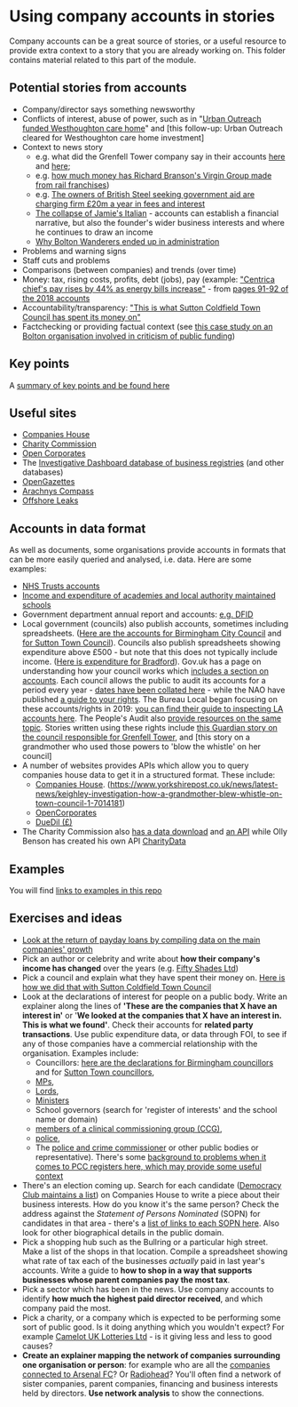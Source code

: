 # Using company accounts in stories

Company accounts can be a great source of stories, or a useful resource to provide extra context to a story that you are already working on. This folder contains material related to this part of the module.

## Potential stories from accounts

* Company/director says something newsworthy
* Conflicts of interest, abuse of power, such as in "[Urban Outreach funded Westhoughton care home](https://www.theboltonnews.co.uk/news/17707979.bolton-urban-outreach-funded-westhoughton-woodlands-care-home/)" and [this follow-up: Urban Outreach cleared for Westhoughton care home investment]
* Context to news story 
  * e.g. what did the Grenfell Tower company say in their accounts [here](https://www.theguardian.com/business/2018/mar/08/rydon-profit-rises-grenfell-tower-contractor) and [here](https://www.insidehousing.co.uk/news/news/rydon-makes-no-grenfell-provision-in-accounts-60648); 
  * e.g. [how much money has Richard Branson's Virgin Group made from rail franchises](https://www.theguardian.com/business/2019/apr/11/richard-branson-earned-300m-virgin-rail-franchises))
  * e.g. [The owners of British Steel seeking government aid are charging firm £20m a year in fees and interest](https://www.theguardian.com/business/2019/may/15/british-steels-owners-charging-company-20m-a-year-in-fees-and-interest)
  * [The collapse of Jamie's Italian](https://www.theguardian.com/food/2019/may/21/jamies-italian-struggled-for-relevance-as-people-changed-their-habits) - accounts can establish a financial narrative, but also the founder's wider business interests and where he continues to draw an income
  * [Why Bolton Wanderers ended up in administration](https://nickigoeconsultancy.co.uk/blogs/f/bolton-wanderers-in-administration)
* Problems and warning signs
* Staff cuts and problems
* Comparisons (between companies) and trends (over time)
* Money: tax, rising costs, profits, debt (jobs), pay (example: ["Centrica chief's pay rises by 44% as energy bills increase"](https://www.theguardian.com/business/2019/apr/08/centrica-boss-got-44-pay-rise-amid-job-cuts) - from [pages 91-92 of the 2018 accounts](https://www.centrica.com/sites/default/files/annual_report_2018.pdf)
* Accountability/transparency: ["This is what Sutton Coldfield Town Council has spent its money on"](https://birminghameastside.com/this-is-what-sutton-coldfield-town-council-has-spent-its-money-on/)
* Factchecking or providing factual context (see [this case study on an Bolton organisation involved in criticism of public funding](https://github.com/paulbradshaw/MED7369-Specialist-Investigative-Journalism/blob/master/accounts/casestudybcomosques.md))

## Key points

A [summary of key points and be found here](https://github.com/paulbradshaw/MED7369-Specialist-Investigative-Journalism/blob/master/accounts/keypoints.md)

## Useful sites

* [Companies House](https://beta.companieshouse.gov.uk/)
* [Charity Commission](http://beta.charitycommission.gov.uk/)
* [Open Corporates](https://opencorporates.com/)
* The [Investigative Dashboard database of business registries](https://investigativedashboard.org/databases/topics/business) (and other databases)
* [OpenGazettes](http://opengazettes.com/)
* [Arachnys Compass](https://compass.arachnys.com)
* [Offshore Leaks](https://offshoreleaks.icij.org/)

## Accounts in data format

As well as documents, some organisations provide accounts in formats that can be more easily queried and analysed, i.e. data. Here are some examples:

* [NHS Trusts accounts](https://www.gov.uk/government/publications/nhs-trusts-accounts-2016-to-2017)
* [Income and expenditure of academies and local authority maintained schools](https://www.gov.uk/government/collections/statistics-local-authority-school-finance-data)
* Government department annual report and accounts: [e.g. DFID](https://www.gov.uk/government/publications/dfid-annual-report-and-accounts-2016-17)
* Local government (councils) also publish accounts, sometimes including spreadsheets. ([Here are the accounts for Birmingham City Council](https://www.birmingham.gov.uk/info/20217/accounts/474/accounts) and [for Sutton Town Council](https://www.suttoncoldfieldtowncouncil.gov.uk/how-we-spend-your-money/budgetfinance/)). Councils also publish spreadsheets showing expenditure above £500 - but note that this does not typically include income. ([Here is expenditure for Bradford](https://www.bradford.gov.uk/open-data/our-datasets/expenditure-greater-than-500-in-value/)). Gov.uk has a page on understanding how your council works which [includes a section on accounts](https://www.gov.uk/understand-how-your-council-works/spending-and-accounts). Each council allows the public to audit its accounts for a period every year - [dates have been collated here](https://github.com/bbc-data-unit/council-accounts) - while the NAO have published [a guide to your rights](https://www.nao.org.uk/code-audit-practice/council-accounts-a-guide-to-your-rights/#). The Bureau Local began focusing on these accounts/rights in 2019: [you can find their guide to inspecting LA accounts here](https://docs.google.com/document/d/1JjDN2RgknW4L053NBKg2cy7wnYow5raXX8-JvioDVqw/edit). The People's Audit also [provide resources on the same topic](http://www.thepeoplesaudit.info/). Stories written using these rights include [this Guardian story on the council responsible for Grenfell Tower](https://www.theguardian.com/uk-news/2017/jul/20/grenfell-council-made-more-on-two-house-sales-than-it-spent-on-cladding), and [this story on a grandmother who used those powers to 'blow the whistle' on her council]
* A number of websites provides APIs which allow you to query companies house data to get it in a structured format. These include:
  * [Companies House](https://developer.companieshouse.gov.uk/api/docs/). (https://www.yorkshirepost.co.uk/news/latest-news/keighley-investigation-how-a-grandmother-blew-whistle-on-town-council-1-7014181)
  * [OpenCorporates](http://api.opencorporates.com/)
  * [DueDil (£)](https://www.duedil.com/api)
* The Charity Commission also [has a data download](http://data.charitycommission.gov.uk/) and [an API](http://apps.charitycommission.gov.uk/Showcharity/APIConsole/APIConsoleHome.aspx) while Olly Benson has created his own API [CharityData](https://olib.uk/charity/html/api)

## Examples

You will find [links to examples in this repo](https://github.com/paulbradshaw/MED7369-Specialist-Investigative-Journalism/blob/master/accounts/examples.md)


## Exercises and ideas

* [Look at the return of payday loans by compiling data on the main companies' growth](https://github.com/paulbradshaw/MED7369-Specialist-Investigative-Journalism/blob/master/accounts/paydayexercise.md)
* Pick an author or celebrity and write about **how their company's income has changed** over the years (e.g. [Fifty Shades Ltd](https://beta.companieshouse.gov.uk/company/07934674/filing-history))
* Pick a council and explain what they have spent their money on. [Here is how we did that with Sutton Coldfield Town Council](https://github.com/Birmingham-Eastside/sutton-coldfield-town-council)
* Look at the declarations of interest for people on a public body. Write an explainer along the lines of **'These are the companies that X have an interest in'** or '**We looked at the companies that X have an interest in. This is what we found'**. Check their accounts for **related party transactions**. Use public expenditure data, or data through FOI, to see if any of those companies have a commercial relationship with the organisation. Examples include:
  * Councillors: [here are the declarations for Birmingham councillors](https://www.birmingham.gov.uk/info/50069/councillors/285/councillors_interests/1) and for [Sutton Town councillors](https://www.suttoncoldfieldtowncouncil.gov.uk/the-council/councillors/),
  * [MPs](https://www.parliament.uk/mps-lords-and-offices/standards-and-financial-interests/parliamentary-commissioner-for-standards/registers-of-interests/register-of-members-financial-interests/),
  * [Lords](https://www.parliament.uk/mps-lords-and-offices/standards-and-interests/register-of-lords-interests/),
  * [Ministers](https://www.gov.uk/government/publications/list-of-ministers-interests)
  * School governors (search for 'register of interests' and the school name or domain)
  * [members of a clinical commissioning group (CCG)](https://www.birminghamandsolihullccg.nhs.uk/about-us/register-of-interests),
  * [police](http://foi.west-midlands.police.uk/publication-scheme/lists-and-registers/),
  * The [police and crime commissioner](https://www.dorset.pcc.police.uk/information-hub/publication-scheme/lists-and-registers/) or other public bodies or representative). There's some [background to problems when it comes to PCC registers here, which may provide some useful context](http://library.college.police.uk/docs/pcc-register-of-interests-2013-to-14.pdf)
* There's an election coming up. Search for each candidate ([Democracy Club maintains a list](https://candidates.democracyclub.org.uk/)) on Companies House to write a piece about their business interests. How do you know it's the same person? Check the address against the *Statement of Persons Nominated* (SOPN) for candidates in that area - there's a [list of links to each SOPN here](https://docs.google.com/spreadsheets/d/1eRdHm-DdpEh0meLB3DzZrkN8PfdLbQIMpEVDQUpxphg/edit#gid=0). Also look for other biographical details in the public domain.
* Pick a shopping hub such as the Bullring or a particular high street. Make a list of the shops in that location. Compile a spreadsheet showing what rate of tax each of the businesses *actually* paid in last year's accounts. Write a guide to **how to shop in a way that supports businesses whose parent companies pay the most tax**.
* Pick a sector which has been in the news. Use company accounts to identify **how much the highest paid director received**, and which company paid the most.
* Pick a charity, or a company which is expected to be performing some sort of public good. Is it doing anything which you wouldn't expect? For example [Camelot UK Lotteries Ltd](https://beta.companieshouse.gov.uk/company/02822203/filing-history) - is it giving less and less to good causes?
* **Create an explainer mapping the network of companies surrounding one organisation or person**: for example who are all the [companies connected to Arsenal FC](https://embed.kumu.io/3471de53ff336a677855f153a766f46d)? Or [Radiohead](https://www.theguardian.com/music/2016/apr/29/radiohead-corporate-structure-firms)? You'll often find a network of sister companies, parent companies, financing and business interests held by directors. **Use network analysis** to show the connections.

